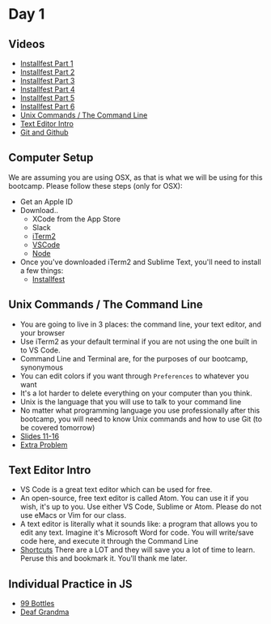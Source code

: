 Day 1
=====

Videos 
------------
* [Installfest Part 1](https://vimeo.com/321355712)
* [Installfest Part 2](https://vimeo.com/321355701)
* [Installfest Part 3](https://vimeo.com/321355693)
* [Installfest Part 4](https://vimeo.com/321355684)
* [Installfest Part 5](https://vimeo.com/321355666)
* [Installfest Part 6](https://vimeo.com/321355652)
* [Unix Commands / The Command Line](https://vimeo.com/321356828)
* [Text Editor Intro](https://vimeo.com/321543578)
* [Git and Github](https://vimeo.com/321543564)




Computer Setup
--------------
We are assuming you are using OSX, as that is what we will be using for this bootcamp. Please follow these steps (only for OSX):
* Get an Apple ID 
* Download..
  * XCode from the App Store
  * Slack 
  * [iTerm2](https://www.iterm2.com/)
  * [VSCode](https://code.visualstudio.com/download)
  * [Node](https://nodejs.org/en/download/)
* Once you've downloaded iTerm2 and Sublime Text, you'll need to install a few things:
  * [Installfest](https://gist.github.com/JYoung217/194c2d880e72778c5994f4a3c6812af2)


Unix Commands / The Command Line
-------------------------------------
* You are going to live in 3 places: the command line, your text editor, and your browser
* Use iTerm2 as your default terminal if you are not using the one built in to VS Code.
* Command Line and Terminal are, for the purposes of our bootcamp, synonymous
* You can edit colors if you want through `Preferences` to whatever you want
* It's a lot harder to delete everything on your computer than you think.
* Unix is the language that you will use to talk to your command line
* No matter what programming language you use professionally after this bootcamp, you will need to know Unix commands and how to use Git (to be covered tomorrow)
* [Slides 11-16](https://github.com/CodePlatoon/public_curriculum/blob/master/week-01/intro_to_rails_final.pdf)
* [Extra Problem](https://github.com/CodePlatoon/terminal-commands/)

Text Editor Intro
-----------------
* VS Code is a great text editor which can be used for free.
* An open-source, free text editor is called Atom. You can use it if you wish, it's up to you. Use either VS Code, Sublime or Atom. Please do not use eMacs or Vim for our class.
* A text editor is literally what it sounds like: a program that allows you to edit any text. Imagine it's Microsoft Word for code. You will write/save code here, and execute it through the Command Line
* [Shortcuts](https://code.visualstudio.com/shortcuts/keyboard-shortcuts-macos.pdf) There are a LOT and they will save you a lot of time to learn. Peruse this and bookmark it. You'll thank me later.

Individual Practice in JS
-------------------------------
* [99 Bottles](https://github.com/CodePlatoon/99-bottles)
* [Deaf Grandma](https://github.com/CodePlatoon/deaf-grandma)
